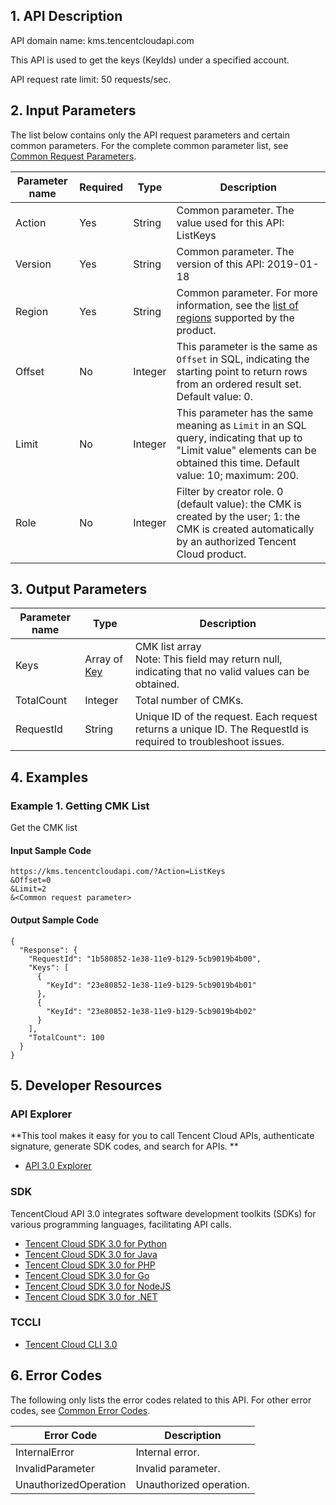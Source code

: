 ## 1. API Description

API domain name: kms.tencentcloudapi.com

This API is used to get the keys (KeyIds) under a specified account.

API request rate limit: 50 requests/sec.

## 2. Input Parameters

The list below contains only the API request parameters and certain common parameters. For the complete common parameter list, see [Common Request Parameters](/document/api/573/34406).

| Parameter name | Required | Type | Description |
|---------|---------|---------|---------|
| Action | Yes | String | Common parameter. The value used for this API: ListKeys |
| Version | Yes | String | Common parameter. The version of this API: 2019-01-18 |
| Region | Yes | String | Common parameter. For more information, see the [list of regions](/document/api/573/34406#.E5.9C.B0.E5.9F.9F.E5.88.97.E8.A1.A8) supported by the product. |
| Offset | No | Integer | This parameter is the same as `Offset` in SQL, indicating the starting point to return rows from an ordered result set. Default value: 0. |
| Limit | No | Integer | This parameter has the same meaning as `Limit` in an SQL query, indicating that up to "Limit value" elements can be obtained this time. Default value: 10; maximum: 200. |
| Role | No | Integer | Filter by creator role. 0 (default value): the CMK is created by the user; 1: the CMK is created automatically by an authorized Tencent Cloud product. |

## 3. Output Parameters

| Parameter name | Type | Description |
|---------|---------|---------|
| Keys | Array of [Key](/document/api/573/34431#Key) | CMK list array <br/>Note: This field may return null, indicating that no valid values can be obtained. |
| TotalCount | Integer | Total number of CMKs. |
| RequestId | String | Unique ID of the request. Each request returns a unique ID. The RequestId is required to troubleshoot issues. |

## 4. Examples

### Example 1. Getting CMK List

Get the CMK list

#### Input Sample Code

```
https://kms.tencentcloudapi.com/?Action=ListKeys
&Offset=0
&Limit=2
&<Common request parameter>
```

#### Output Sample Code

```
{
  "Response": {
    "RequestId": "1b580852-1e38-11e9-b129-5cb9019b4b00",
    "Keys": [
      {
        "KeyId": "23e80852-1e38-11e9-b129-5cb9019b4b01"
      },
      {
        "KeyId": "23e80852-1e38-11e9-b129-5cb9019b4b02"
      }
    ],
    "TotalCount": 100
  }
}
```


## 5. Developer Resources

### API Explorer

**This tool makes it easy for you to call Tencent Cloud APIs,  authenticate signature, generate SDK codes, and search for APIs. **

* [API 3.0 Explorer](https://console.cloud.tencent.com/api/explorer?Product=kms&Version=2019-01-18&Action=ListKeys)

### SDK

TencentCloud API 3.0 integrates software development toolkits (SDKs) for various programming languages, facilitating API calls. 

* [Tencent Cloud SDK 3.0 for Python](https://github.com/TencentCloud/tencentcloud-sdk-python)
* [Tencent Cloud SDK 3.0 for Java](https://github.com/TencentCloud/tencentcloud-sdk-java)
* [Tencent Cloud SDK 3.0 for PHP](https://github.com/TencentCloud/tencentcloud-sdk-php)
* [Tencent Cloud SDK 3.0 for Go](https://github.com/TencentCloud/tencentcloud-sdk-go)
* [Tencent Cloud SDK 3.0 for NodeJS](https://github.com/TencentCloud/tencentcloud-sdk-nodejs)
* [Tencent Cloud SDK 3.0 for .NET](https://github.com/TencentCloud/tencentcloud-sdk-dotnet)

### TCCLI

* [Tencent Cloud CLI 3.0](https://cloud.tencent.com/document/product/440/6176)

## 6. Error Codes

The following only lists the error codes related to this API. For other error codes, see [Common Error Codes](/document/api/573/15694#.E5.85.AC.E5.85.B1.E9.94.99.E8.AF.AF.E7.A0.81).

| Error Code | Description |
|---------|---------|
| InternalError | Internal error. |
| InvalidParameter | Invalid parameter. |
| UnauthorizedOperation | Unauthorized operation. |
